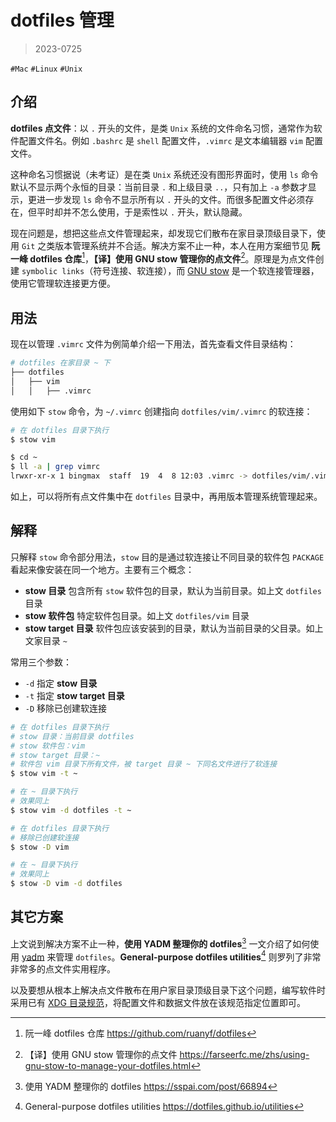 # dotfiles 管理

> 2023-0725

`#Mac` `#Linux` `#Unix`

## 介绍

**dotfiles 点文件**：以 `.` 开头的文件，是类 `Unix` 系统的文件命名习惯，通常作为软件配置文件名。例如 `.bashrc` 是 `shell` 配置文件，`.vimrc` 是文本编辑器 `vim` 配置文件。

这种命名习惯据说（未考证）是在类 `Unix` 系统还没有图形界面时，使用 `ls` 命令默认不显示两个永恒的目录：当前目录 `.` 和上级目录 `..`，只有加上 `-a` 参数才显示，更进一步发现 `ls` 命令不显示所有以 `.` 开头的文件。而很多配置文件必须存在，但平时却并不怎么使用，于是索性以 `.` 开头，默认隐藏。

现在问题是，想把这些点文件管理起来，却发现它们散布在家目录顶级目录下，使用 `Git` 之类版本管理系统并不合适。解决方案不止一种，本人在用方案细节见 **阮一峰 dotfiles 仓库**[^1]，**【译】使用 GNU stow 管理你的点文件**[^2]。原理是为点文件创建 `symbolic links`（符号连接、软连接），而 [GNU stow](https://www.gnu.org/software/stow/) 是一个软连接管理器，使用它管理软连接更方便。

## 用法

现在以管理 `.vimrc` 文件为例简单介绍一下用法，首先查看文件目录结构：

```sh
# dotfiles 在家目录 ~ 下
├── dotfiles
│   ├── vim
│   │   ├── .vimrc
```

使用如下 `stow` 命令，为 `~/.vimrc` 创建指向 `dotfiles/vim/.vimrc` 的软连接：

```sh
# 在 dotfiles 目录下执行
$ stow vim

$ cd ~
$ ll -a | grep vimrc
lrwxr-xr-x 1 bingmax  staff  19  4  8 12:03 .vimrc -> dotfiles/vim/.vimrc
```

如上，可以将所有点文件集中在 `dotfiles` 目录中，再用版本管理系统管理起来。


## 解释

只解释 `stow` 命令部分用法，`stow` 目的是通过软连接让不同目录的软件包 `PACKAGE` 看起来像安装在同一个地方。主要有三个概念：

- **stow 目录** 包含所有 `stow` 软件包的目录，默认为当前目录。如上文 `dotfiles` 目录
- **stow 软件包** 特定软件包目录。如上文 `dotfiles/vim` 目录
- **stow target 目录** 软件包应该安装到的目录，默认为当前目录的父目录。如上文家目录 `~`

常用三个参数：

- `-d` 指定 **stow 目录**
- `-t` 指定 **stow target 目录**
- `-D` 移除已创建软连接

```sh
# 在 dotfiles 目录下执行
# stow 目录：当前目录 dotfiles
# stow 软件包：vim
# stow target 目录：~
# 软件包 vim 目录下所有文件，被 target 目录 ~ 下同名文件进行了软连接
$ stow vim -t ~

# 在 ~ 目录下执行
# 效果同上
$ stow vim -d dotfiles -t ~

# 在 dotfiles 目录下执行
# 移除已创建软连接
$ stow -D vim

# 在 ~ 目录下执行
# 效果同上
$ stow -D vim -d dotfiles
```

## 其它方案

上文说到解决方案不止一种，**使用 YADM 整理你的 dotfiles**[^3] 一文介绍了如何使用 [yadm](https://yadm.io/) 来管理 `dotfiles`。**General-purpose dotfiles utilities**[^4] 则罗列了非常非常多的点文件实用程序。

以及要想从根本上解决点文件散布在用户家目录顶级目录下这个问题，编写软件时采用已有 [XDG 目录规范](https://specifications.freedesktop.org/basedir-spec/basedir-spec-latest.html)，将配置文件和数据文件放在该规范指定位置即可。


[^1]: 阮一峰 dotfiles 仓库
https://github.com/ruanyf/dotfiles

[^2]:【译】使用 GNU stow 管理你的点文件
https://farseerfc.me/zhs/using-gnu-stow-to-manage-your-dotfiles.html

[^3]: 使用 YADM 整理你的 dotfiles
https://sspai.com/post/66894

[^4]: General-purpose dotfiles utilities
https://dotfiles.github.io/utilities
